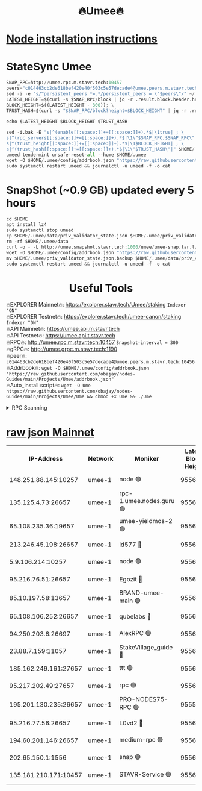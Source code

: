 <h1 align="center"> 🔥Umee🔥</h1>


[Node installation instructions](https://github.com/obajay/nodes-Guides/tree/main/Projects/Umee)
=
# StateSync Umee
```python
SNAP_RPC=http://umee.rpc.m.stavr.tech:10457
peers="c014463cb2de618bef420e40f503c5e57decade4@umee.peers.m.stavr.tech:10456"
sed -i -e "s/^persistent_peers *=.*/persistent_peers = \"$peers\"/" ~/.umee/config/config.toml
LATEST_HEIGHT=$(curl -s $SNAP_RPC/block | jq -r .result.block.header.height); \
BLOCK_HEIGHT=$((LATEST_HEIGHT - 300)); \
TRUST_HASH=$(curl -s "$SNAP_RPC/block?height=$BLOCK_HEIGHT" | jq -r .result.block_id.hash)

echo $LATEST_HEIGHT $BLOCK_HEIGHT $TRUST_HASH

sed -i.bak -E "s|^(enable[[:space:]]+=[[:space:]]+).*$|\1true| ; \
s|^(rpc_servers[[:space:]]+=[[:space:]]+).*$|\1\"$SNAP_RPC,$SNAP_RPC\"| ; \
s|^(trust_height[[:space:]]+=[[:space:]]+).*$|\1$BLOCK_HEIGHT| ; \
s|^(trust_hash[[:space:]]+=[[:space:]]+).*$|\1\"$TRUST_HASH\"|" $HOME/.umee/config/config.toml
umeed tendermint unsafe-reset-all --home $HOME/.umee
wget -O $HOME/.umee/config/addrbook.json "https://raw.githubusercontent.com/obajay/nodes-Guides/main/Projects/Umee/addrbook.json"
sudo systemctl restart umeed && journalctl -u umeed -f -o cat
```
# SnapShot (~0.9 GB) updated every 5 hours
```python
cd $HOME
apt install lz4
sudo systemctl stop umeed
cp $HOME/.umee/data/priv_validator_state.json $HOME/.umee/priv_validator_state.json.backup
rm -rf $HOME/.umee/data
curl -o - -L http://umee.snapshot.stavr.tech:1000/umee/umee-snap.tar.lz4 | lz4 -c -d - | tar -x -C $HOME/.umee --strip-components 2
wget -O $HOME/.umee/config/addrbook.json "https://raw.githubusercontent.com/obajay/nodes-Guides/main/Projects/Umee/addrbook.json"
mv $HOME/.umee/priv_validator_state.json.backup $HOME/.umee/data/priv_validator_state.json
sudo systemctl restart umeed && journalctl -u umeed -f -o cat
```
 <h1 align="center"> Useful Tools</h1>

🔥EXPLORER Mainnet🔥:      https://explorer.stavr.tech/Umee/staking             `Indexer "ON"` \
🔥EXPLORER Testnet🔥:        https://explorer.stavr.tech/umee-canon/staking      `Indexer "ON"` \
🔥API Mainnet🔥:                   https://umee.api.m.stavr.tech \
🔥API Testnet🔥:                     https://umee.api.t.stavr.tech \
🔥RPC🔥:                                   http://umee.rpc.m.stavr.tech:10457                     `Snapshot-interval = 300` \
🔥gRPC🔥:                              http://umee.grpc.m.stavr.tech:1190 \
🔥peer🔥:                     `c014463cb2de618bef420e40f503c5e57decade4@umee.peers.m.stavr.tech:10456` \
🔥Addrbook🔥:    ```wget -O $HOME/.umee/config/addrbook.json "https://raw.githubusercontent.com/obajay/nodes-Guides/main/Projects/Umee/addrbook.json"``` \
🔥Auto_install script🔥: ```wget -O Ume https://raw.githubusercontent.com/obajay/nodes-Guides/main/Projects/Umee/Ume && chmod +x Ume && ./Ume```

<details>
<summary>RPC Scanning</summary>

<h2 align="center"> We scan nodes in real time every 4 hours. And we provide the final result of RPC endpoints.
We cannot influence the operation of these nodes in any way. </h2>


```python
If Voting Power is higher than 0 --> then the Node is a validator of the network and may be subject to attack and be a potential threat to the chain.
```
```python
We marked such validators with a red symbol
```

</details>

[raw json Mainnet](https://rpc-check.umeem.stavr.tech/umeem/rpc-umeem-result.json)
=



<table><tr><th>IP-Address</th><th>Network</th><th>Moniker</th><th>Latest Block Height</th><th>Earliest Block Height</th><th>Catching Up</th><th>Tx Index</th><th>Voting Power</th><th>Scan Time</th></tr><tr><td>148.251.88.145:10257</td><td>umee-1</td><td>node 🟢</td><td>9556648</td><td>5050395</td><td>False</td><td>on</td><td>0</td><td>2023-12-06T07:34:38.534110379UTC</td></tr><tr><td>135.125.4.73:26657</td><td>umee-1</td><td>rpc-1.umee.nodes.guru 🟢</td><td>9556666</td><td>5167386</td><td>False</td><td>on</td><td>0</td><td>2023-12-06T07:36:19.818395068UTC</td></tr><tr><td>65.108.235.36:19657</td><td>umee-1</td><td>umee-yieldmos-2 🟢</td><td>9556641</td><td>6986686</td><td>False</td><td>on</td><td>0</td><td>2023-12-06T07:33:57.123194803UTC</td></tr><tr><td>213.246.45.198:26657</td><td>umee-1</td><td>id577 🔴</td><td>9556649</td><td>7100001</td><td>False</td><td>on</td><td>35122772</td><td>2023-12-06T07:34:43.140500152UTC</td></tr><tr><td>5.9.106.214:10257</td><td>umee-1</td><td>node 🟢</td><td>9556661</td><td>7942001</td><td>False</td><td>on</td><td>0</td><td>2023-12-06T07:35:50.425332932UTC</td></tr><tr><td>95.216.76.51:26657</td><td>umee-1</td><td>Egozit 🔴</td><td>9556666</td><td>8262001</td><td>False</td><td>off</td><td>38068784</td><td>2023-12-06T07:36:19.489502057UTC</td></tr><tr><td>85.10.197.58:13657</td><td>umee-1</td><td>BRAND-umee-main 🟢</td><td>9556653</td><td>8427832</td><td>False</td><td>on</td><td>0</td><td>2023-12-06T07:35:02.646853571UTC</td></tr><tr><td>65.108.106.252:26657</td><td>umee-1</td><td>qubelabs 🔴</td><td>9556653</td><td>8825432</td><td>False</td><td>on</td><td>37174864</td><td>2023-12-06T07:35:03.037807642UTC</td></tr><tr><td>94.250.203.6:26697</td><td>umee-1</td><td>AlexRPC 🟢</td><td>9556652</td><td>8910001</td><td>False</td><td>on</td><td>0</td><td>2023-12-06T07:34:58.205736037UTC</td></tr><tr><td>23.88.7.159:11057</td><td>umee-1</td><td>StakeVillage_guide 🔴</td><td>9556660</td><td>9137726</td><td>False</td><td>on</td><td>1316452</td><td>2023-12-06T07:35:42.791289889UTC</td></tr><tr><td>185.162.249.161:27657</td><td>umee-1</td><td>ttt 🟢</td><td>9556658</td><td>9321953</td><td>False</td><td>on</td><td>0</td><td>2023-12-06T07:35:34.342730308UTC</td></tr><tr><td>95.217.202.49:27657</td><td>umee-1</td><td>rpc 🟢</td><td>9556658</td><td>9440090</td><td>False</td><td>on</td><td>0</td><td>2023-12-06T07:35:34.093583228UTC</td></tr><tr><td>195.201.130.235:26657</td><td>umee-1</td><td>PRO-NODES75-RPC 🟢</td><td>9555358</td><td>9455357</td><td>False</td><td>on</td><td>0</td><td>2023-12-06T07:35:47.194157527UTC</td></tr><tr><td>95.216.77.56:26657</td><td>umee-1</td><td>L0vd2 🔴</td><td>9556669</td><td>9456669</td><td>False</td><td>off</td><td>37850738</td><td>2023-12-06T07:36:37.255131518UTC</td></tr><tr><td>194.60.201.146:26657</td><td>umee-1</td><td>medium-rpc 🟢</td><td>9556651</td><td>9484365</td><td>False</td><td>on</td><td>0</td><td>2023-12-06T07:34:53.778976309UTC</td></tr><tr><td>202.65.150.1:1556</td><td>umee-1</td><td>snap 🟢</td><td>9556660</td><td>9551985</td><td>False</td><td>off</td><td>0</td><td>2023-12-06T07:35:48.104230817UTC</td></tr><tr><td>135.181.210.171:10457</td><td>umee-1</td><td>STAVR-Service 🟢</td><td>9556667</td><td>9554001</td><td>False</td><td>on</td><td>0</td><td>2023-12-06T07:36:26.530195741UTC</td></tr></table>